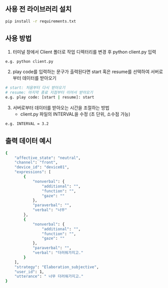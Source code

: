 
## 사용 전 라이브러리 설치
```bash
pip install -r requirements.txt
```

## 사용 방법
1. 터미널 창에서 Client 폴더로 작업 디렉터리를 변경 후 python client.py 입력
```bash
e.g. python client.py
```

2. play code를 입력하는 문구가 출력된다면 start 혹은 resume를 선택하여 서버로부터 데이터를 받아오기
```bash
# start: 처음부터 다시 받아오기
# resume: 마지막 종료 지점부터 이어서 받아오기
e.g. play code: [start | resume]: start
```

3. 서버로부터 데이터를 받아오는 시간을 조절하는 방법
   - client.py 파일의 INTERVAL을 수정 (초 단위, 소수점 가능)
```bash
e.g. INTERVAL = 3.2
```

## 출력 데이터 예시
```bash
{
    "affective_state": "neutral",
    "channel": "front",
    "device_id": "device01",
    "expressions": [
        {
            "nonverbal": {
                "additional": "",
                "function": "",
                "gaze": ""
            },
            "paraverbal": "",
            "verbal": "너무"
        },
        {
            "nonverbal": {
                "additional": "",
                "function": "",
                "gaze": ""
            },
            "paraverbal": "",
            "verbal": "더러워가지고."
        }
    ],
    "strategy": "Elaboration_subjective",
    "user_id": 1,
    "utterance": " 너무 더러워가지고."
}
```